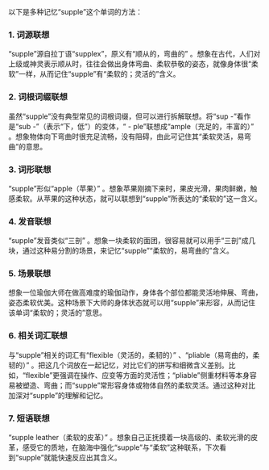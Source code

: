 以下是多种记忆“supple”这个单词的方法：

### 1. 词源联想
“supple”源自拉丁语“supplex”，原义有“顺从的，弯曲的” 。想象在古代，人们对上级或神灵表示顺从时，往往会做出身体弯曲、柔软恭敬的姿态，就像身体很“柔软”一样，从而记住“supple”有“柔软的；灵活的”含义。

### 2. 词根词缀联想
虽然“supple”没有典型常见的词根词缀，但可以进行拆解联想。将“sup -”看作是“sub -”（表示“下，低”）的变体，“ - ple”联想成“ample（充足的，丰富的）” 。想象物体向下弯曲时很充足流畅，没有阻碍，由此可记住其“柔软灵活，易弯曲”的意思。

### 3. 词形联想
“supple”形似“apple（苹果）” 。想象苹果刚摘下来时，果皮光滑，果肉鲜嫩，触感柔软。从苹果的这种状态，就可以联想到“supple”所表达的“柔软的”这一含义。

### 4. 发音联想
“supple”发音类似“三剖” 。想象一块柔软的面团，很容易就可以用手“三剖”成几块，通过这种易分割的场景，来记忆“supple”“柔软的，易弯曲的”含义。

### 5. 场景联想
想象一位瑜伽大师在做高难度的瑜伽动作，身体各个部位都能灵活地伸展、弯曲，姿态柔软优美。这种场景下大师的身体状态就可以用“supple”来形容，从而记住该单词“柔软的；灵活的”意思。

### 6. 相关词汇联想
与“supple”相关的词汇有“flexible（灵活的，柔韧的）” 、“pliable（易弯曲的，柔韧的）” 。把这几个词放在一起记忆，对比它们的拼写和细微含义差别。比如，“flexible”更强调在操作、应变等方面的灵活性；“pliable”侧重材料等本身容易被塑造、弯曲；而“supple”常形容身体或物体自然的柔软灵活。通过这种对比加深对“supple”的理解和记忆。

### 7. 短语联想
“supple leather（柔软的皮革）” 。想象自己正抚摸着一块高级的、柔软光滑的皮革，感受它的质地，在脑海中强化“supple”与“柔软”这种联系，下次看到“supple”就能快速反应出其含义。 